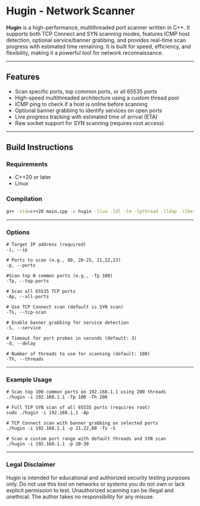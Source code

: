 # Hugin - Network Scanner

**Hugin** is a high-performance, multithreaded port scanner written in C++. It supports both TCP Connect and SYN scanning modes, features ICMP host detection, optional service/banner grabbing, and provides real-time scan progress with estimated time remaining. It is built for speed, efficiency, and flexibility, making it a powerful tool for network reconnaissance.

---

## Features

- Scan specific ports, top common ports, or all 65535 ports
- High-speed multithreaded architecture using a custom thread pool
- ICMP ping to check if a host is online before scanning
- Optional banner grabbing to identify services on open ports
- Live progress tracking with estimated time of arrival (ETA)
- Raw socket support for SYN scanning (requires root access)

---

## Build Instructions

### Requirements

- C++20 or later
- Linux

### Compilation

```bash
g++ -std=c++20 main.cpp -o hugin -llua -ldl -lm -lpthread -lldap -llber
```

---

### Options

```
# Target IP address (required)
-i, --ip

# Ports to scan (e.g., 80, 20-25, 21,22,23)
-p, --ports

#Scan top N common ports (e.g., -Tp 100)
-Tp, --top-ports

# Scan all 65535 TCP ports
-Ap, --all-ports

# Use TCP Connect scan (default is SYN scan)
-Ts, --tcp-scan

# Enable banner grabbing for service detection
-S, --service

# Timeout for port probes in seconds (default: 3)
-d, --delay

# Number of threads to use for scanning (default: 100)
-Th, --threads
```

---

### Example Usage

```
# Scan top 100 common ports on 192.168.1.1 using 200 threads
./hugin -i 192.168.1.1 -Tp 100 -Th 200

# Full TCP SYN scan of all 65535 ports (requires root)
sudo ./hugin -i 192.168.1.1 -Ap

# TCP Connect scan with banner grabbing on selected ports
./hugin -i 192.168.1.1 -p 21,22,80 -Ts -S

# Scan a custom port range with default threads and SYN scan
./hugin -i 192.168.1.1 -p 20-30
```

---

### Legal Disclaimer

Hugin is intended for educational and authorized security testing purposes only.
Do not use this tool on networks or systems you do not own or lack explicit permission to test. Unauthorized scanning can be illegal and unethical. The author takes no responsibility for any misuse.
